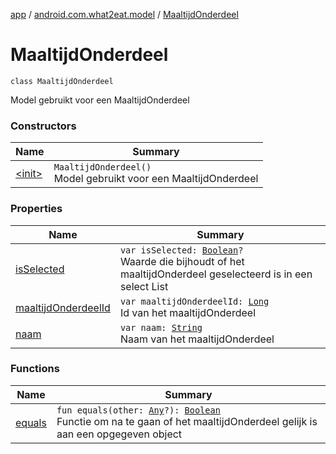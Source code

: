 [app](../../index.md) / [android.com.what2eat.model](../index.md) / [MaaltijdOnderdeel](./index.md)

# MaaltijdOnderdeel

`class MaaltijdOnderdeel`

Model gebruikt voor een MaaltijdOnderdeel

### Constructors

| Name | Summary |
|---|---|
| [&lt;init&gt;](-init-.md) | `MaaltijdOnderdeel()`<br>Model gebruikt voor een MaaltijdOnderdeel |

### Properties

| Name | Summary |
|---|---|
| [isSelected](is-selected.md) | `var isSelected: `[`Boolean`](https://kotlinlang.org/api/latest/jvm/stdlib/kotlin/-boolean/index.html)`?`<br>Waarde die bijhoudt of het maaltijdOnderdeel geselecteerd is in een select List |
| [maaltijdOnderdeelId](maaltijd-onderdeel-id.md) | `var maaltijdOnderdeelId: `[`Long`](https://kotlinlang.org/api/latest/jvm/stdlib/kotlin/-long/index.html)<br>Id van het maaltijdOnderdeel |
| [naam](naam.md) | `var naam: `[`String`](https://kotlinlang.org/api/latest/jvm/stdlib/kotlin/-string/index.html)<br>Naam van het maaltijdOnderdeel |

### Functions

| Name | Summary |
|---|---|
| [equals](equals.md) | `fun equals(other: `[`Any`](https://kotlinlang.org/api/latest/jvm/stdlib/kotlin/-any/index.html)`?): `[`Boolean`](https://kotlinlang.org/api/latest/jvm/stdlib/kotlin/-boolean/index.html)<br>Functie om na te gaan of het maaltijdOnderdeel gelijk is aan een opgegeven object |
